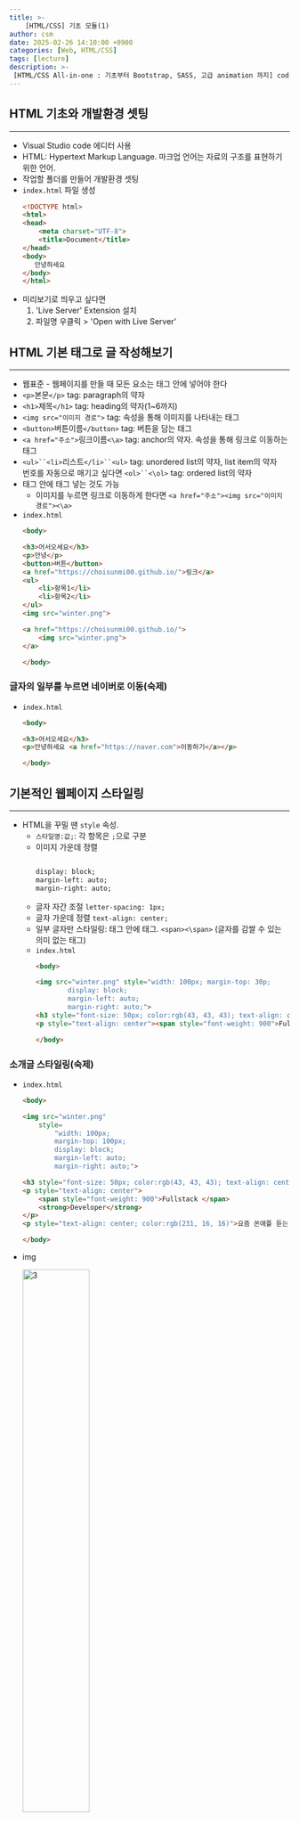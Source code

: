 ```yaml
---
title: >-
    [HTML/CSS] 기초 모듈(1)
author: csm
date: 2025-02-26 14:10:00 +0900
categories: [Web, HTML/CSS]
tags: [lecture]
description: >-
 [HTML/CSS All-in-one : 기초부터 Bootstrap, SASS, 고급 animation 까지] codingapple.com
---
```


## HTML 기초와 개발환경 셋팅
---
- Visual Studio code 에디터 사용
- HTML: Hypertext Markup Language. 마크업 언어는 자료의 구조를 표현하기 위한 언어.
- 작업할 폴더를 만들어 개발환경 셋팅
- `index.html` 파일 생성
    ```html
    <!DOCTYPE html>
    <html>
    <head>
        <meta charset="UTF-8">
        <title>Document</title>
    </head>
    <body>
       안녕하세요
    </body>
    </html>
    ```
- 미리보기로 띄우고 싶다면
    1. 'Live Server' Extension 설치
    2. 파일명 우클릭 > 'Open with Live Server'  

## HTML 기본 태그로 글 작성해보기 
---
- 웹표준 - 웹페이지를 만들 때 모든 요소는 태그 안에 넣어야 한다
- `<p>`본문`</p>` tag: paragraph의 약자
- `<h1>`제목`</h1>` tag: heading의 약자(1~6까지) 
- `<img src="이미지 경로">` tag: 속성을 통해 이미지를 나타내는 태그
- `<button>`버튼이름`</button>` tag: 버튼을 담는 태그
- `<a href="주소">`링크이름`<\a>` tag: anchor의 약자. 속성을 통해 링크로 이동하는 태그
- `<ul>``<li>`리스트`</li>``<ul>` tag: unordered list의 약자, list item의 약자    
    번호를 자동으로 매기고 싶다면 `<ol>``<\ol>` tag: ordered list의 약자
- 태그 안에 태그 넣는 것도 가능
    - 이미지를 누르면 링크로 이동하게 한다면 `<a href="주소"><img src="이미지 경로"><\a>`
- `index.html`
    ```html
    <body>
  
    <h3>어서오세요</h3>
    <p>안녕</p>
    <button>버튼</button>
    <a href="https://choisunmi00.github.io/">링크</a>
    <ul>
        <li>항목1</li>
        <li>항목2</li>
    </ul>
    <img src="winter.png">

    <a href="https://choisunmi00.github.io/">
        <img src="winter.png">
    </a>

    </body>
    ```   

### 글자의 일부를 누르면 네이버로 이동(숙제)
- `index.html`
    ```html
    <body>
    
    <h3>어서오세요</h3>
    <p>안녕하세요 <a href="https://naver.com">이동하기</a></p>

    </body>
    ```

## 기본적인 웹페이지 스타일링
---
- HTML을 꾸밀 땐 `style` 속성. 
    - `스타일명:값;`: 각 항목은 `;`으로 구분
    - 이미지 가운데 정렬
        ```html

        display: block;
        margin-left: auto;
        margin-right: auto;
        
        ```
    - 글자 자간 조절 `letter-spacing: 1px;`
    - 글자 가운데 정렬 `text-align: center;`
    - 일부 글자만 스타일링: 태그 안에 태그. `<span><\span>` (글자를 감쌀 수 있는 의미 없는 태그)
    - `index.html`
        ```html
        <body>
  
        <img src="winter.png" style="width: 100px; margin-top: 30p; 
                display: block;
                margin-left: auto;
                margin-right: auto;">
        <h3 style="font-size: 50px; color:rgb(43, 43, 43); text-align: center;">Cheong Seolmo</h3>
        <p style="text-align: center"><span style="font-weight: 900">Fullstack </span> <strong>Developer</strong></p>
        
        </body>
        ```

### 소개글 스타일링(숙제)
- `index.html`
    ```html
    <body>
  
    <img src="winter.png" 
        style=
            "width: 100px; 
            margin-top: 100px; 
            display: block;
            margin-left: auto;
            margin-right: auto;">

    <h3 style="font-size: 50px; color:rgb(43, 43, 43); text-align: center;">Cheong Seolmo</h3>
    <p style="text-align: center">
        <span style="font-weight: 900">Fullstack </span> 
        <strong>Developer</strong>
    </p>
    <p style="text-align: center; color:rgb(231, 16, 16)">요즘 쏜애플 듣는 게 맛있다</p>

    </body>
    ```
- img

    <img src="https://github.com/user-attachments/assets/6d2b1309-620a-48a7-839f-c6f667045c06" alt="3" width="50%" height="50%"/>    


## CSS 파일 만들고 첨부하는 법
---
- CSS: Cascading Style Sheet
- 긴 style을 정리하기 위해 CSS 파일 활용
    1. `<link>`로 CSS 파일 연결
    2. CSS 파일에 style (중괄호 안에) 작성 후 작명(.이름)
    3. `class` 속성을 통해 html 파일에서 사용
- CSS selector
    - class selector: CSS 파일에 점(.) 찍고 작명, 중복 X
    - tag selector: CSS 파일에 p으로 작명하면 모든 p tag에 적용
    - id selector: CSS 파일에 #으로 작명하면 html에서 `id=`통해 사용 가능
- 여러 개의 스타일이 겹칠 경우 우선순위 style(직접 넣기)> id selector > class selector > tag selector